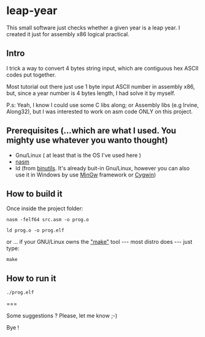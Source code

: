 # leap-year

This small software just checks whether a given year is a leap year. 
I created it just for assembly x86 logical practical.

## Intro


I trick a way to convert 4 bytes string input, which are contiguous hex ASCII codes put together.

Most tutorial out there just use 1 byte input ASCII number in assembly x86, but, since a year number is 4 bytes length, I had solve it by myself.

P.s: Yeah, I know I could use some C libs along; or Assembly libs (e.g Irvine, Along32), but I was interested to work on asm code ONLY on this project.


## Prerequisites (...which are what I used. You mighty use whatever you wanto thought)

* Gnu/Linux ( at least that is the OS I've used here )
* [nasm](https://www.nasm.us/)
* ld (from [binutils](https://www.gnu.org/software/binutils/). It's already buit-in Gnu/Linux, however you can also use it in Windows by use [MinGw](https://pt.wikipedia.org/wiki/MinGW) framework or [Cygwin](https://pt.wikipedia.org/wiki/Cygwin))


## How to build it

Once inside the project folder:

`nasm -felf64 src.asm -o prog.o`

`ld prog.o -o prog.elf`

or ... if your GNU/Linux owns the ["make"](https://www.gnu.org/software/make/) tool --- most distro does --- just type:

`make`



## How to run it


`./prog.elf`



===

Some suggestions ? Please, let me know ;-)

Bye !

